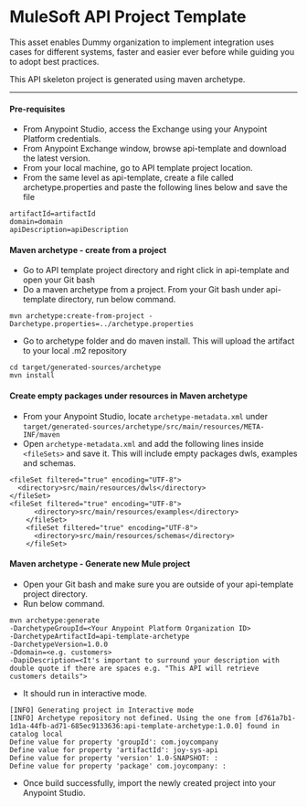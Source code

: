 # MuleSoft API Project Template

This asset enables Dummy organization to implement integration uses cases for different systems, faster and easier ever before while guiding you to adopt best practices.

This API skeleton project is generated using maven archetype.

------

#### Pre-requisites

- From Anypoint Studio, access the Exchange using your Anypoint Platform credentials.
- From Anypoint Exchange window, browse api-template and download the latest version.
- From your local machine, go to API template project location.
- From the same level as api-template, create a file called archetype.properties and paste the following lines below and save the file

```
artifactId=artifactId
domain=domain
apiDescription=apiDescription
```

#### Maven archetype - create from a project

- Go to API template project directory and right click in api-template and open your Git bash
- Do a maven archetype from a project. From your Git bash under api-template directory, run below command.

```
mvn archetype:create-from-project -Darchetype.properties=../archetype.properties
```

- Go to archetype folder and do maven install. This will upload the artifact to your local .m2 repository

```
cd target/generated-sources/archetype
mvn install
```

#### Create empty packages under resources in Maven archetype

- From your Anypoint Studio, locate `archetype-metadata.xml` under `target/generated-sources/archetype/src/main/resources/META-INF/maven`
- Open `archetype-metadata.xml` and add the following lines inside `<fileSets>` and save it. This will include empty packages dwls, examples and schemas.

```
<fileSet filtered="true" encoding="UTF-8">
  <directory>src/main/resources/dwls</directory>
</fileSet>
<fileSet filtered="true" encoding="UTF-8">
      <directory>src/main/resources/examples</directory>
    </fileSet> 
    <fileSet filtered="true" encoding="UTF-8">
      <directory>src/main/resources/schemas</directory>
    </fileSet>
```

#### Maven archetype - Generate new Mule project

- Open your Git bash and make sure you are outside of your api-template project directory.
- Run below command.

```
mvn archetype:generate 
-DarchetypeGroupId=<Your Anypoint Platform Organization ID> 
-DarchetypeArtifactId=api-template-archetype
-DarchetypeVersion=1.0.0 
-Ddomain=<e.g. customers>
-DapiDescription=<It's important to surround your description with double quote if there are spaces e.g. "This API will retrieve customers details">
```

- It should run in interactive mode.

```
[INFO] Generating project in Interactive mode
[INFO] Archetype repository not defined. Using the one from [d761a7b1-1d1a-44fb-ad71-685ec9133636:api-template-archetype:1.0.0] found in catalog local
Define value for property 'groupId': com.joycompany
Define value for property 'artifactId': joy-sys-api
Define value for property 'version' 1.0-SNAPSHOT: :
Define value for property 'package' com.joycompany: :
```

- Once build successfully, import the newly created project into your Anypoint Studio.

